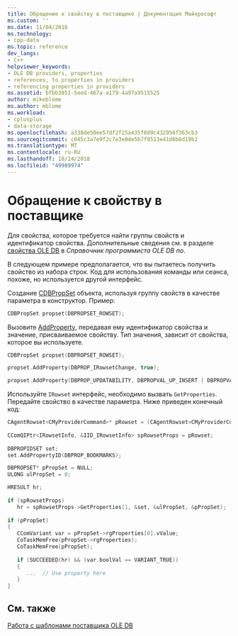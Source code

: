 ```yaml
---
title: Обращение к свойству в поставщике | Документация Майкрософт
ms.custom: ''
ms.date: 11/04/2016
ms.technology:
- cpp-data
ms.topic: reference
dev_langs:
- C++
helpviewer_keywords:
- OLE DB providers, properties
- references, to properties in providers
- referencing properties in providers
ms.assetid: bfbb3851-5eed-467a-a179-4a97a9515525
author: mikeblome
ms.author: mblome
ms.workload:
- cplusplus
- data-storage
ms.openlocfilehash: a338de50ee57df2f25a435f8d9c432956f363cb3
ms.sourcegitcommit: c045c3a7e9f2c7e3e0de5b7f9513e41d8b6d19b2
ms.translationtype: MT
ms.contentlocale: ru-RU
ms.lasthandoff: 10/24/2018
ms.locfileid: "49989974"
---
```

# <a name="referencing-a-property-in-your-provider"></a>Обращение к свойству в поставщике

Для свойства, которое требуется найти группы свойств и идентификатор свойства. Дополнительные сведения см. в разделе [свойства OLE DB](/previous-versions/windows/desktop/ms722734) в *Справочник программиста OLE DB по*.  
  
В следующем примере предполагается, что вы пытаетесь получить свойство из набора строк. Код для использования команды или сеанса, похоже, но используется другой интерфейс.  
  
Создание [CDBPropSet](../../data/oledb/cdbpropset-class.md) объекта, используя группу свойств в качестве параметра в конструктор. Пример:  
  
```cpp  
CDBPropSet propset(DBPROPSET_ROWSET);  
```  
  
Вызовите [AddProperty](../../data/oledb/cdbpropset-addproperty.md), передавая ему идентификатор свойства и значение, присваиваемое свойству. Тип значения, зависит от свойства, которое вы используете.  
  
```cpp  
CDBPropSet propset(DBPROPSET_ROWSET);  

propset.AddProperty(DBPROP_IRowsetChange, true);  

propset.AddProperty(DBPROP_UPDATABILITY, DBPROPVAL_UP_INSERT | DBPROPVAL_UP_CHANGE | DBPROPVAL_UP_DELETE);  
```  
  
Используйте `IRowset` интерфейс, необходимо вызвать `GetProperties`. Передайте свойство в качестве параметра. Ниже приведен конечный код:  
  
```cpp  
CAgentRowset<CMyProviderCommand>* pRowset = (CAgentRowset<CMyProviderCommand>*) pThis;  
  
CComQIPtr<IRowsetInfo, &IID_IRowsetInfo> spRowsetProps = pRowset;  
  
DBPROPIDSET set;  
set.AddPropertyID(DBPROP_BOOKMARKS);  

DBPROPSET* pPropSet = NULL;  
ULONG ulPropSet = 0;  

HRESULT hr;  
  
if (spRowsetProps)  
   hr = spRowsetProps->GetProperties(1, &set, &ulPropSet, &pPropSet);  
  
if (pPropSet)  
{  
   CComVariant var = pPropSet->rgProperties[0].vValue;  
   CoTaskMemFree(pPropSet->rgProperties);  
   CoTaskMemFree(pPropSet);  
  
   if (SUCCEEDED(hr) && (var.boolVal == VARIANT_TRUE))  
   {  
      ...  // Use property here  
   }  
}  
```  
  
## <a name="see-also"></a>См. также  

[Работа с шаблонами поставщика OLE DB](../../data/oledb/working-with-ole-db-provider-templates.md)